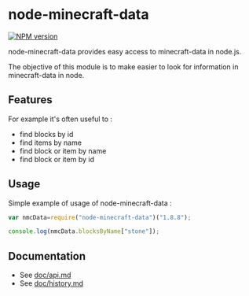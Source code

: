 # node-minecraft-data
[![NPM version](https://badge.fury.io/js/node-minecraft-data.svg)](http://badge.fury.io/js/node-minecraft-data)

node-minecraft-data provides easy access to minecraft-data in node.js.

The objective of this module is to make easier to look for information in minecraft-data in node.

## Features

For example it's often useful to : 

* find blocks by id
* find items by name
* find block or item by name
* find block or item by id

## Usage

Simple example of usage of node-minecraft-data : 

```js
var nmcData=require("node-minecraft-data")("1.8.8");

console.log(nmcData.blocksByName["stone"]);
```

## Documentation

 * See [doc/api.md](doc/api.md)
 * See [doc/history.md](doc/history.md)
